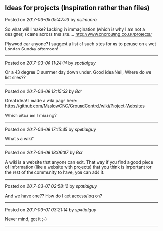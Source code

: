 ## Ideas for projects (Inspiration rather than files)
Posted on *2017-03-05 05:47:03* by *neilmunro*

So what will I make?
Lacking in immagination (which is why I am not a designer, I came across this site.... 
http://www.cncrouting.co.uk/projects/

Plywood car anyone?
I suggest a list of such sites for us to peruse on a wet London Sunday afternoon!

---

Posted on *2017-03-06 11:24:14* by *spatialguy*

Or a 43 degree C summer day down under. Good idea Neil, Where do we list sites?&quest;

---

Posted on *2017-03-06 12:15:33* by *Bar*

Great idea! I made a wiki page here: https://github.com/MaslowCNC/GroundControl/wiki/Project-Websites

Which sites am I missing?

---

Posted on *2017-03-06 17:15:45* by *spatialguy*

What's a wiki?

---

Posted on *2017-03-06 18:06:07* by *Bar*

A wiki is a website that anyone can edit. That way if you find a good piece of information (like a website with projects) that you think is important for the rest of the community to have, you can add it.

---

Posted on *2017-03-07 02:58:12* by *spatialguy*

And we have one?&quest; How do I get access/log on?

---

Posted on *2017-03-07 03:21:14* by *spatialguy*

Never mind, got it ;-)

---

